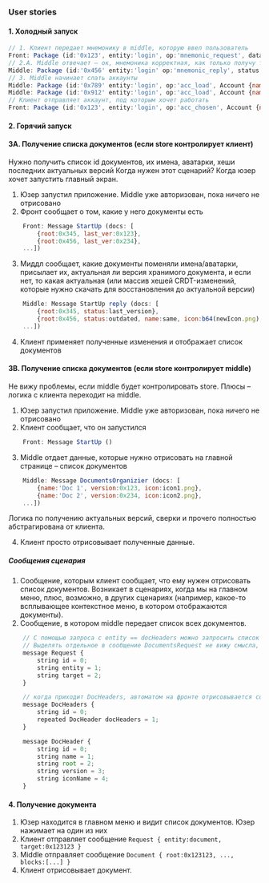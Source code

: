 ### User stories

#### 1. Холодный запуск

```js
// 1. Клиент передает мнемонику в middle, которую ввел пользователь
Front: Package (id:'0x123', entity:'login', op:'mnemonic_request', data:'abc def ... xyz')
// 2.A. Middle отвечает – ок, мнемоника корректная, как только получу твои данные – пришлю
Middle: Package (id:'0x456' entity:'login' op:'mnemonic_reply', status:SUCCESS)
// 3. Middle начинает слать аккаунты
Middle: Package (id:'0x789' entity:'login', op:'acc_load', Account {name:'Pablo', id:'0xabcabc', icon:'0x123123'}})
Middle: Package (id:'0x912' entity:'login', op:'acc_load', Account {name:'Carlito', id:'0xabcabc', icon:'0x123123'})
// Клиент отправляет аккаунт, под которым хочет работать
Front: Package (id:'0x123', entity:'login', op:'acc_chosen', Account {name:'Carlito', id:'0xabcabc', icon:'0x123123'})
```

#### 2. Горячий запуск


#### 3A. Получение списка документов (если store контролирует клиент)
Нужно получить список id документов, их имена, аватарки, хеши последних актуальных версий 
Когда нужен этот сценарий? Когда юзер хочет запустить главный экран.

1. Юзер запустил приложение. Middle уже авторизован, пока ничего не отрисовано
2. Фронт сообщает о том, какие у него документы есть 

```js
    Front: Message StartUp (docs: [
        {root:0x345, last_ver:0x123}, 
        {root:0x456, last_ver:0x234}, 
    ...])
```

3. Миддл сообщает, какие документы поменяли имена/аватарки, присылает их, актуальная ли версия хранимого документа, и если нет, то какая актуальная (или массив хешей CRDT-изменений, которые нужно скачать для восстановления до актуальной версии)

```js
    Middle: Message StartUp reply (docs: [
        {root:0x345, status:last_version}, 
        {root:0x456, status:outdated, name:same, icon:b64(newIcon.png), lastVersion:0x789},
    ...])
```

4. Клиент применяет полученные изменения и отображает список документов

#### 3B. Получение списка документов (если store контролирует middle)
Не вижу проблемы, если middle будет контролировать store. Плюсы – логика с клиента переходит на middle.

1. Юзер запустил приложение. Middle уже авторизован, пока ничего не отрисовано
2. Клиент сообщает, что он запустился

```js
    Front: Message StartUp ()
```

3. Middle отдает данные, которые нужно отрисовать на главной странице – список документов

```js
    Middle: Message DocumentsOrganizier (docs: [
        {name:'Doc 1', version:0x123, icon:icon1.png},
        {name:'Doc 2', version:0x234, icon:icon2.png},
    ...])
```

Логика по получению актуальных версий, сверки и прочего полностью абстрагирована от клиента.

4. Клиент просто отрисовывает полученные данные.

##### Cообщения сценария
1. Сообщение, которым клиент сообщает, что ему нужен отрисовать список документов. Возникает в сценариях, когда мы на главном меню, плюс, возможно, в других сценариях (например, какое-то всплывающее контекстное меню, в котором отображаются документы).
2. Сообщение, в котором middle передает список всех документов.

```js
    // С помощью запроса с entity == docHeaders можно запросить список документов
    // Выделять отдельное в сообщение DocumentsRequest не вижу смысла, оно слишком тривиальное получится
    message Request {
        string id = 0;
        string entity = 1;
        string target = 2;
    }

    // когда приходит DocHeaders, автоматом на фронте отрисовывается соответствующий target с docHeaders.
    message DocHeaders {
        string id = 0;
        repeated DocHeader docHeaders = 1;
    }

    message DocHeader {
        string id = 0;
        string name = 1;
        string root = 2;
        string version = 3;
        string iconName = 4;
    }
```

#### 4. Получение документа
1. Юзер находится в главном меню и видит список документов. Юзер нажимает на один из них
2. Клиент отправляет сообщение `Request { entity:document, target:0x123123 }`
3. Middle отправляет сообщение `Document { root:0x123123, ..., blocks:[...] }`
4. Клиент отрисовывает документ.